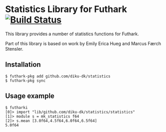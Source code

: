 # Statistics Library for Futhark [![Build Status](https://travis-ci.org/diku-dk/statistics.svg?branch=master)](https://travis-ci.org/diku-dk/statistics)

This library provides a number of statistics functions for Futhark.

Part of this library is based on work by Emily Erica Hueg and Marcus
Færch Stensler.

## Installation

```
$ futhark-pkg add github.com/diku-dk/statistics
$ futhark-pkg sync
```

## Usage example

```
$ futharki
[0]> import "lib/github.com/diku-dk/statistics/statistics"
[1]> module s = mk_statistics f64
[2]> s.mean [3.0f64,4.5f64,6.0f64,6.5f64]
5.0f64
```

